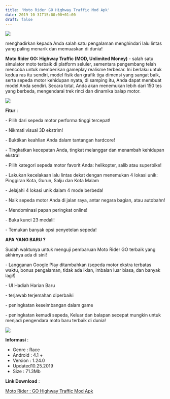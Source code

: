 ```yaml
---
title: 'Moto Rider GO Highway Traffic Mod Apk'
date: 2019-10-31T15:00:00+01:00
draft: false
---
```


[![](https://1.bp.blogspot.com/-GRJ2TfKcu18/XbrnZZ7QVmI/AAAAAAAAAcY/JS0tQlQtGxMzaZZYukHomXTpMeGv42i4ACLcBGAsYHQ/s320/images-3.jpg)](https://1.bp.blogspot.com/-GRJ2TfKcu18/XbrnZZ7QVmI/AAAAAAAAAcY/JS0tQlQtGxMzaZZYukHomXTpMeGv42i4ACLcBGAsYHQ/s1600/images-3.jpg)

  

menghadirkan kepada Anda salah satu pengalaman menghindari lalu lintas yang paling menarik dan memuaskan di dunia!

  

  

**Moto Rider GO: Highway Traffic (MOD, Unlimited Money)** - salah satu simulator moto terbaik di platform seluler, sementara pengembang telah mencoba untuk memberikan gameplay realisme terbesar. Ini berlaku untuk kedua ras itu sendiri, model fisik dan grafik tiga dimensi yang sangat baik, serta sepeda motor kehidupan nyata, di samping itu, Anda dapat membuat model Anda sendiri. Secara total, Anda akan menemukan lebih dari 150 tes yang berbeda, mengendarai trek rinci dan dinamika balap motor.

  

[![](https://1.bp.blogspot.com/-LfyGBus2hMA/Xbrn2zuJE2I/AAAAAAAAAcg/FM6StV_RVoY52iAP_IZgTZgslVoxZJOrgCLcBGAsYHQ/s320/Screenshot_1.jpg)](https://1.bp.blogspot.com/-LfyGBus2hMA/Xbrn2zuJE2I/AAAAAAAAAcg/FM6StV_RVoY52iAP_IZgTZgslVoxZJOrgCLcBGAsYHQ/s1600/Screenshot_1.jpg)

  

  

**Fitur** :

  

\- Pilih dari sepeda motor performa tinggi tercepat!

\- Nikmati visual 3D ekstrim!

\- Buktikan keahlian Anda dalam tantangan hardcore!

\- Tingkatkan kecepatan Anda, tingkat melanggar dan menambah kehidupan ekstra!

\- Pilih kategori sepeda motor favorit Anda: helikopter, salib atau superbike!

\- Lakukan kecelakaan lalu lintas dekat dengan menemukan 4 lokasi unik: Pinggiran Kota, Gurun, Salju dan Kota Malam

\- Jelajahi 4 lokasi unik dalam 4 mode berbeda!

\- Naik sepeda motor Anda di jalan raya, antar negara bagian, atau autobahn!

\- Mendominasi papan peringkat online!

\- Buka kunci 23 medali!

\- Temukan banyak opsi penyetelan sepeda!

  

  

**APA YANG BARU ?**

  

Sudah waktunya untuk menguji pembaruan Moto Rider GO terbaik yang akhirnya ada di sini! 

  

\- Langganan Google Play ditambahkan (sepeda motor ekstra terbatas waktu, bonus pengalaman, tidak ada iklan, imbalan luar biasa, dan banyak lagi!)

\- UI Hadiah Harian Baru

\- terjawab terjemahan diperbaiki

\- peningkatan keseimbangan dalam game

\- peningkatan kemudi sepeda, Keluar dan balapan secepat mungkin untuk menjadi pengendara moto baru terbaik di dunia!

  

[![](https://1.bp.blogspot.com/-OoX_d9GOzF4/Xbrn_3hXPlI/AAAAAAAAAck/Vp1GfQ3xyyk4tcQ1ax7xg4XpCv-k4wRdgCLcBGAsYHQ/s320/images-4.jpg)](https://1.bp.blogspot.com/-OoX_d9GOzF4/Xbrn_3hXPlI/AAAAAAAAAck/Vp1GfQ3xyyk4tcQ1ax7xg4XpCv-k4wRdgCLcBGAsYHQ/s1600/images-4.jpg)

  

  

**Informasi** :

*   Genre : Race
*   Android : 4.1 +
*   Version : 1.24.0
*   Updated10.25.2019
*   Size : 71.3Mb

**Link Download** :

  

[Moto Rider : GO Highway Traffic Mod Apk](https://duit.cc/m5oV)